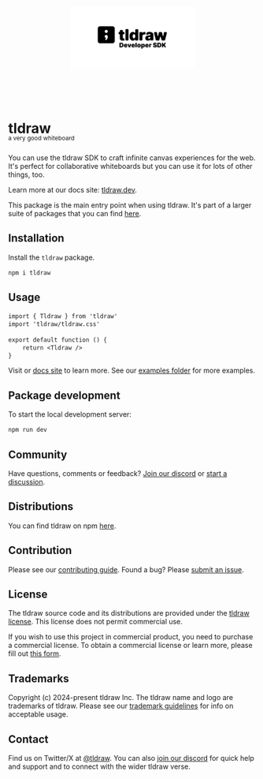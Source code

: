 <div alt style="text-align: center; transform: scale(.5);">
	<picture>
		<source media="(prefers-color-scheme: dark)" srcset="https://github.com/tldraw/tldraw/raw/main/assets/github-hero-dark.png" />
		<img alt="tldraw" src="https://github.com/tldraw/tldraw/raw/main/assets/github-hero-light.png" />
	</picture>
</div>

# tldraw

<div style="margin: -1.5rem 0 1.5rem 0; font-size: 12px;">a very good whiteboard</div>

You can use the tldraw SDK to craft infinite canvas experiences for the web. It's perfect for collaborative whiteboards but you can use it for lots of other things, too.

Learn more at our docs site: [tldraw.dev](https://tldraw.dev).

This package is the main entry point when using tldraw. It's part of a larger suite of packages that you can find [here](https://www.npmjs.com/search?q=%40tldraw).

## Installation

Install the `tldraw` package.

```bash
npm i tldraw
```

## Usage

```tsx
import { Tldraw } from 'tldraw'
import 'tldraw/tldraw.css'

export default function () {
	return <Tldraw />
}
```

Visit or [docs site](https://tldraw.dev) to learn more. See our [examples folder](https://github.com/tldraw/tldraw/tree/main/apps/examples) for more examples.

## Package development

To start the local development server:

```bash
npm run dev
```

## Community

Have questions, comments or feedback? [Join our discord](https://discord.gg/rhsyWMUJxd) or [start a discussion](https://github.com/tldraw/tldraw/discussions/new).

## Distributions

You can find tldraw on npm [here](https://www.npmjs.com/package/tldraw?activeTab=versions).

## Contribution

Please see our [contributing guide](https://github.com/tldraw/tldraw/blob/main/CONTRIBUTING.md). Found a bug? Please [submit an issue](https://github.com/tldraw/tldraw/issues/new).

## License

The tldraw source code and its distributions are provided under the [tldraw license](https://github.com/tldraw/tldraw/blob/main/LICENSE.md). This license does not permit commercial use.

If you wish to use this project in commercial product, you need to purchase a commercial license. To obtain a commercial license or learn more, please fill out [this form](https://forms.gle/PmS4wNzngnbD3fb89).

## Trademarks

Copyright (c) 2024-present tldraw Inc. The tldraw name and logo are trademarks of tldraw. Please see our [trademark guidelines](https://github.com/tldraw/tldraw/blob/main/TRADEMARKS.md) for info on acceptable usage.

## Contact

Find us on Twitter/X at [@tldraw](https://twitter.com/tldraw). You can also [join our discord](https://discord.gg/rhsyWMUJxd) for quick help and support and to connect with the wider tldraw verse.
